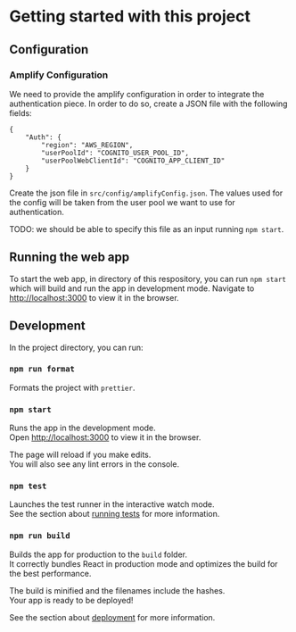 # Getting started with this project

## Configuration

### Amplify Configuration

We need to provide the amplify configuration in order to integrate the
authentication piece. In order to do so, create a JSON file with the following
fields:

```
{
    "Auth": {
        "region": "AWS_REGION",
        "userPoolId": "COGNITO_USER_POOL_ID",
        "userPoolWebClientId": "COGNITO_APP_CLIENT_ID"
    }
}
```

Create the json file in `src/config/amplifyConfig.json`. The values used for the
config will be taken from the user pool we want to use for authentication.

TODO: we should be able to specify this file as an input running `npm start`.

## Running the web app

To start the web app, in directory of this respository, you can run `npm start`
which will build and run the app in development mode. Navigate to
[http://localhost:3000](http://localhost:3000) to view it in the browser.

## Development

In the project directory, you can run:

### `npm run format`

Formats the project with `prettier`.

### `npm start`

Runs the app in the development mode.\
Open [http://localhost:3000](http://localhost:3000) to view it in the browser.

The page will reload if you make edits.\
You will also see any lint errors in the console.

### `npm test`

Launches the test runner in the interactive watch mode.\
See the section about [running tests](https://facebook.github.io/create-react-app/docs/running-tests)
for more information.

### `npm run build`

Builds the app for production to the `build` folder.\
It correctly bundles React in production mode and optimizes the build for the best
performance.

The build is minified and the filenames include the hashes.\
Your app is ready to be deployed!

See the section about
[deployment](https://facebook.github.io/create-react-app/docs/deployment) for
more information.
